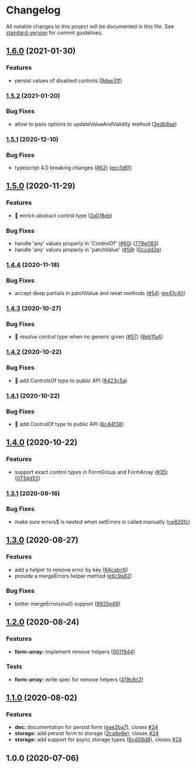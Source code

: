 # Changelog

All notable changes to this project will be documented in this file. See [standard-version](https://github.com/conventional-changelog/standard-version) for commit guidelines.

## [1.6.0](https://github.com/ngneat/reactive-forms/compare/v1.5.2...v1.6.0) (2021-01-30)


### Features

* persist values of disabled controls ([9dae31f](https://github.com/ngneat/reactive-forms/commit/9dae31fdf107ac78c9ec48cd937f072a23be0101))

### [1.5.2](https://github.com/ngneat/reactive-forms/compare/v1.5.1...v1.5.2) (2021-01-20)


### Bug Fixes

* allow to pass options to updateValueAndValidity method ([3edb8ae](https://github.com/ngneat/reactive-forms/commit/3edb8ae65fcff5d87d0d7237b73589fc962aa8ec))

### [1.5.1](https://github.com/ngneat/reactive-forms/compare/v1.5.0...v1.5.1) (2020-12-10)


### Bug Fixes

* typescript 4.0 breaking changes ([#62](https://github.com/ngneat/reactive-forms/issues/62)) ([ecc1d6f](https://github.com/ngneat/reactive-forms/commit/ecc1d6f7b27d403a832d4bf12ec0bcabedbd3b22))

## [1.5.0](https://github.com/ngneat/reactive-forms/compare/v1.4.4...v1.5.0) (2020-11-29)


### Features

* 🎸 enrich abstract control type ([2a018eb](https://github.com/ngneat/reactive-forms/commit/2a018ebab77de330d1636020c00b49214f46fd06))


### Bug Fixes

* handle 'any' values properly in 'ControlOf' ([#60](https://github.com/ngneat/reactive-forms/issues/60)) ([779e083](https://github.com/ngneat/reactive-forms/commit/779e0830df22a0fb389958d1df31d3700c84584d))
* handle 'any' values properly in 'patchValue' ([#59](https://github.com/ngneat/reactive-forms/issues/59)) ([0ccdd2e](https://github.com/ngneat/reactive-forms/commit/0ccdd2ef2299ba6543fcb6e5fa3371bab873bbf4))

### [1.4.4](https://github.com/ngneat/reactive-forms/compare/v1.4.3...v1.4.4) (2020-11-18)


### Bug Fixes

* accept deep partials in patchValue and reset methods ([#54](https://github.com/ngneat/reactive-forms/issues/54)) ([ee41c40](https://github.com/ngneat/reactive-forms/commit/ee41c401c1772993e2cf52bef3a95eef1e75537c))

### [1.4.3](https://github.com/ngneat/reactive-forms/compare/v1.4.2...v1.4.3) (2020-10-27)


### Bug Fixes

* 🐛 resolve control type when no generic given ([#57](https://github.com/ngneat/reactive-forms/issues/57)) ([8eb1fa4](https://github.com/ngneat/reactive-forms/commit/8eb1fa40a0f523ef3d41a6fef771a981186cb7da))

### [1.4.2](https://github.com/ngneat/reactive-forms/compare/v1.4.1...v1.4.2) (2020-10-22)


### Bug Fixes

* 🐛 add ControlsOf type to public API ([8423c5a](https://github.com/ngneat/reactive-forms/commit/8423c5ad623a34562043ac187f925cc5efef4669))

### [1.4.1](https://github.com/ngneat/reactive-forms/compare/v1.4.0...v1.4.1) (2020-10-22)


### Bug Fixes

* 🐛 add ControlOf type to public API ([6c44f38](https://github.com/ngneat/reactive-forms/commit/6c44f38f9b324c223e5ae61e2e525483f6749a83))

## [1.4.0](https://github.com/ngneat/reactive-forms/compare/v1.3.1...v1.4.0) (2020-10-22)


### Features

* support exact control types in FormGroup and FormArray ([#35](https://github.com/ngneat/reactive-forms/issues/35)) ([0734d55](https://github.com/ngneat/reactive-forms/commit/0734d558f322efb97da2455466ba0e2f47282899))

### [1.3.1](https://github.com/ngneat/reactive-forms/compare/v1.3.0...v1.3.1) (2020-09-16)


### Bug Fixes

* make sure errors$ is nexted when setErrors is called manually ([ce820fc](https://github.com/ngneat/reactive-forms/commit/ce820fc2bf49c63989b02a45166c6bab97fa199e))

## [1.3.0](https://github.com/ngneat/reactive-forms/compare/v1.2.0...v1.3.0) (2020-08-27)


### Features

* add a helper to remove error by key ([64cabc6](https://github.com/ngneat/reactive-forms/commit/64cabc6dc3f26b973d1941260b766dbd1cae7e21))
* provide a mergeErrors helper method ([e6c9a82](https://github.com/ngneat/reactive-forms/commit/e6c9a82a4c9af5af3e83ebd0d63a090154217320))


### Bug Fixes

* better mergeErrors(null) support ([9925e49](https://github.com/ngneat/reactive-forms/commit/9925e49555bd536802f310708e8c979f68f83614))

## [1.2.0](https://github.com/ngneat/reactive-forms/compare/v1.1.0...v1.2.0) (2020-08-24)


### Features

* **form-array:** implement remove helpers ([0011944](https://github.com/ngneat/reactive-forms/commit/0011944e4300107bbb3a067cb018795f413d4132))


### Tests

* **form-array:** write spec for remove helpers ([419c8c2](https://github.com/ngneat/reactive-forms/commit/419c8c246ac8de9ab340efb79284ada30919fc7d))

## [1.1.0](https://github.com/ngneat/reactive-forms/compare/v1.0.0...v1.1.0) (2020-08-02)


### Features

* **doc:** documentation for persist form ([eae2ba7](https://github.com/ngneat/reactive-forms/commit/eae2ba771accb0d36ee983eaef0b4ae61ba277ba)), closes [#24](https://github.com/ngneat/reactive-forms/issues/24)
* **storage:** add persist form to storage ([2ca8e6e](https://github.com/ngneat/reactive-forms/commit/2ca8e6e677232eb80ae0eab4109b34bcabf77dae)), closes [#24](https://github.com/ngneat/reactive-forms/issues/24)
* **storage:** add support for async storage types ([6cd39d8](https://github.com/ngneat/reactive-forms/commit/6cd39d81b5d07e8ff449632de98f6057e570e67b)), closes [#24](https://github.com/ngneat/reactive-forms/issues/24)

## 1.0.0 (2020-07-06)
